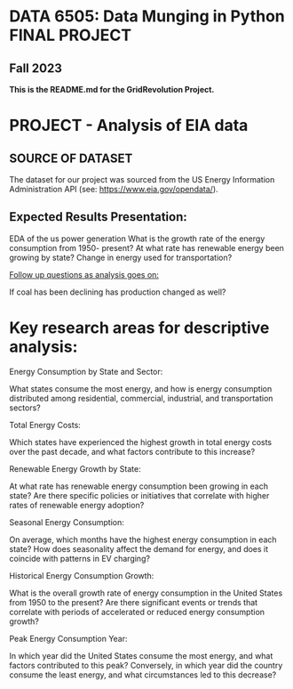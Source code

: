 # DATA 6505: Data Munging in Python FINAL PROJECT 
## Fall 2023
__This is the README.md for the GridRevolution Project.__

# PROJECT - Analysis of EIA data

## SOURCE OF DATASET

The dataset for our project was sourced from the US Energy Information Administration API (see: https://www.eia.gov/opendata/). 

## Expected Results Presentation:

EDA of the us power generation
What is the growth rate of the energy consumption from 1950- present?
At what rate has renewable energy been growing by state? 
Change in energy used for transportation?

<ins>Follow up questions as analysis goes on:<ins>

If coal has been declining has production changed as well?


# Key research areas for descriptive analysis:

Energy Consumption by State and Sector:

What states consume the most energy, and how is energy consumption distributed among residential, commercial, industrial, and transportation sectors?

Total Energy Costs:

Which states have experienced the highest growth in total energy costs over the past decade, and what factors contribute to this increase?

Renewable Energy Growth by State:

At what rate has renewable energy consumption been growing in each state?
Are there specific policies or initiatives that correlate with higher rates of renewable energy adoption?

Seasonal Energy Consumption:

On average, which months have the highest energy consumption in each state?
How does seasonality affect the demand for energy, and does it coincide with patterns in EV charging?

Historical Energy Consumption Growth:

What is the overall growth rate of energy consumption in the United States from 1950 to the present?
Are there significant events or trends that correlate with periods of accelerated or reduced energy consumption growth?

Peak Energy Consumption Year:

In which year did the United States consume the most energy, and what factors contributed to this peak?
Conversely, in which year did the country consume the least energy, and what circumstances led to this decrease?


